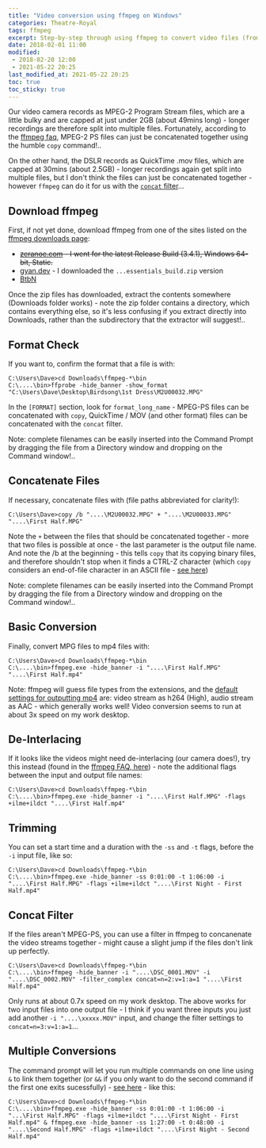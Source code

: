 ```yaml
---
title: "Video conversion using ffmpeg on Windows"
categories: Theatre-Royal
tags: ffmpeg
excerpt: Step-by-step through using ffmpeg to convert video files (from our video camera) to mp4's
date: 2018-02-01 11:00
modified:
 - 2018-02-20 12:00
 - 2021-05-22 20:25
last_modified_at: 2021-05-22 20:25
toc: true
toc_sticky: true
---
```


Our video camera records as MPEG-2 Program Stream files, which are a little bulky and are capped at just under 2GB (about 49mins long) - longer recordings are therefore split into multiple files.  Fortunately, according to the [ffmpeg faq](http://www.ffmpeg.org/faq.html#Concatenating-using-the-concat-protocol-_0028file-level_0029), MPEG-2 PS files can just be concatenated together using the humble `copy` command!..


On the other hand, the DSLR records as QuickTime .mov files, which are capped at 30mins (about 2.5GB) - longer recordings again get split into multiple files, but I don't think the files can just be concatenated together - however `ffmpeg` can do it for us with the [`concat` filter](http://www.ffmpeg.org/ffmpeg-filters.html#concat)...


## Download ffmpeg

First, if not yet done, download ffmpeg from one of the sites listed on the [ffmpeg downloads page](https://www.ffmpeg.org/download.html#build-windows):
 - ~~[zeranoe.com](https://ffmpeg.zeranoe.com/builds/) - I went for the latest Release Build (3.4.1), Windows 64-bit, Static.~~
 - [gyan.dev](https://www.gyan.dev/ffmpeg/builds/ffmpeg-git-github) - I downloaded the `...essentials_build.zip` version
 - [BtbN](https://github.com/BtbN/FFmpeg-Builds/releases)

Once the zip files has downloaded, extract the contents somewhere (Downloads folder works) - note the zip folder contains a directory, which contains everything else, so it's less confusing if you extract directly into Downloads, rather than the subdirectory that the extractor will suggest!..


## Format Check

If you want to, confirm the format that a file is with:
```terminal
C:\Users\Dave>cd Downloads\ffmpeg-*\bin
C:\....\bin>ffprobe -hide_banner -show_format "C:\Users\Dave\Desktop\Birdsong\1st Dress\M2U00032.MPG"
```
In the `[FORMAT]` section, look for `format_long_name` - MPEG-PS files can be concatenated with `copy`, QuickTime / MOV (and other format) files can be concatenated with the `concat` filter.


Note: complete filenames can be easily inserted into the Command Prompt by dragging the file from a Directory window and dropping on the Command window!..


## Concatenate Files

If necessary, concatenate files with (file paths abbreviated for clarity!):
```terminal
C:\Users\Dave>copy /b "....\M2U00032.MPG" + "....\M2U00033.MPG" "....\First Half.MPG"
```
Note the `+` between the files that should be concatenated together - more that two files is possible at once - the last parameter is the output file name.  And note the /b at the beginning - this tells `copy` that its copying binary files, and therefore shouldn't stop when it finds a CTRL-Z character (which `copy` considers an end-of-file character in an ASCII file - [see here](https://technet.microsoft.com/en-gb/library/bb490886.aspx#ECAA))


Note: complete filenames can be easily inserted into the Command Prompt by dragging the file from a Directory window and dropping on the Command window!..


## Basic Conversion

Finally, convert MPG files to mp4 files with:
```terminal
C:\Users\Dave>cd Downloads\ffmpeg-*\bin
C:\....\bin>ffmpeg.exe -hide_banner -i "....\First Half.MPG" "....\First Half.mp4"
```
Note: ffmpeg will guess file types from the extensions, and the [default settings for outputting mp4](http://www.bugcodemaster.com/article/convert-videos-mp4-format-using-ffmpeg) are: video stream as h264 (High), audio stream as AAC - which generally works well!  Video conversion seems to run at about 3x speed on my work desktop.


## De-Interlacing

If it looks like the videos might need de-interlacing (our camera does!), try this instead (found in the [ffmpeg FAQ, here](http://www.ffmpeg.org/faq.html#Interlaced-video-looks-very-bad-when-encoded-with-ffmpeg_002c-what-is-wrong_003f)) - note the additional flags between the input and output file names:
```terminal
C:\Users\Dave>cd Downloads\ffmpeg-*\bin
C:\....\bin>ffmpeg.exe -hide_banner -i "....\First Half.MPG" -flags +ilme+ildct "....\First Half.mp4"
```


## Trimming

You can set a start time and a duration with the `-ss` and `-t` flags, before the `-i` input file, like so:
```terminal
C:\Users\Dave>cd Downloads\ffmpeg-*\bin
C:\....\bin>ffmpeg.exe -hide_banner -ss 0:01:00 -t 1:06:00 -i "....\First Half.MPG" -flags +ilme+ildct "....\First Night - First Half.mp4"
```


## Concat Filter

If the files arean't MPEG-PS, you can use a filter in ffmpeg to concanenate the video streams together - might cause a slight jump if the files don't link up perfectly.
```terminal
C:\Users\Dave>cd Downloads\ffmpeg-*\bin
C:\....\bin>ffmpeg -hide_banner -i "....\DSC_0001.MOV" -i "....\DSC_0002.MOV" -filter_complex concat=n=2:v=1:a=1 "....\First Half.mp4"
```
Only runs at about 0.7x speed on my work desktop.  The above works for two input files into one output file - I think if you want three inputs you just add another `-i "....\xxxxx.MOV"` input, and change the filter settings to `concat=n=3:v=1:a=1`...


## Multiple Conversions

The command prompt will let you run multiple commands on one line using `&` to link them together (or `&&` if you only want to do the second command if the first one exits sucessfully) - [see here](https://stackoverflow.com/questions/8055371/how-do-i-run-two-commands-in-one-line-in-windows-cmd#answer-8055390) - like this: 
```terminal
C:\Users\Dave>cd Downloads\ffmpeg-*\bin
C:\....\bin>ffmpeg.exe -hide_banner -ss 0:01:00 -t 1:06:00 -i "...\First Half.MPG" -flags +ilme+ildct "....\First Night - First Half.mp4" & ffmpeg.exe -hide_banner -ss 1:27:00 -t 0:48:00 -i "....\Second Half.MPG" -flags +ilme+ildct "....\First Night - Second Half.mp4"
```
